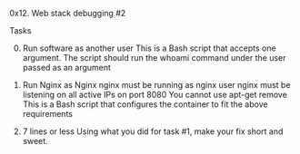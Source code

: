 0x12. Web stack debugging #2

Tasks

0. Run software as another user
This is a Bash script that accepts one argument. The script should run the whoami command under the user passed as an argument

1. Run Nginx as Nginx
nginx must be running as nginx user
nginx must be listening on all active IPs on port 8080
You cannot use apt-get remove
This is a Bash script that configures the container to fit the above requirements

2. 7 lines or less
Using what you did for task #1, make your fix short and sweet.

